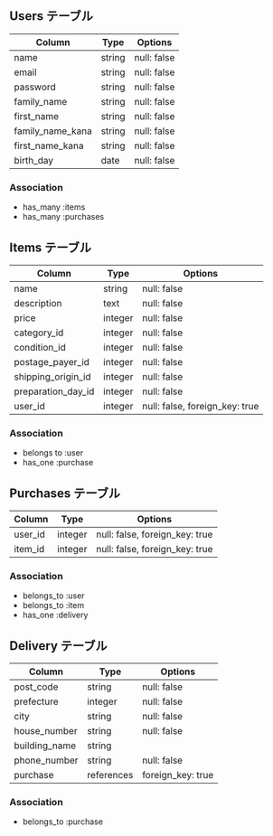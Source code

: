## Users テーブル
| Column            | Type    | Options     |
| ----------------- | ------  | ----------- |
| name              | string  | null: false |
| email             | string  | null: false |
| password          | string  | null: false |
| family_name       | string  | null: false |
| first_name        | string  | null: false |
| family_name_kana  | string  | null: false |
| first_name_kana   | string  | null: false |
| birth_day         | date    | null: false |

### Association
- has_many :items
- has_many :purchases


## Items テーブル
| Column             | Type    | Options                        |
| ------------------ | ------- | ------------------------------ |
| name               | string  | null: false                    |
| description        | text    | null: false                    |
| price              | integer | null: false                    |
| category_id        | integer | null: false                    |
| condition_id       | integer | null: false                    |
| postage_payer_id   | integer | null: false                    |
| shipping_origin_id | integer | null: false                    |
| preparation_day_id | integer | null: false                    |
| user_id            | integer | null: false, foreign_key: true |

### Association
- belongs to :user
- has_one :purchase


## Purchases テーブル
| Column          | Type    | Options                        |
| --------------- | ------- | ------------------------------ |
| user_id         | integer | null: false, foreign_key: true |
| item_id         | integer | null: false, foreign_key: true |

### Association
- belongs_to :user
- belongs_to :item
- has_one :delivery


## Delivery テーブル
| Column           | Type       | Options           |
| ---------------- | ---------- | ----------------- |
| post_code        | string     | null: false       |
| prefecture       | integer    | null: false       |
| city             | string     | null: false       |
| house_number     | string     | null: false       |
| building_name    | string     |                   |
| phone_number     | string     | null: false       |
| purchase         | references | foreign_key: true |

### Association
- belongs_to :purchase